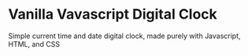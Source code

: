 # Vanilla Vavascript Digital Clock
Simple current time and date digital clock, made purely with Javascript, HTML, and CSS
